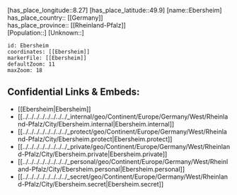 ﻿---
location: [49.9,8.27] 
mapzoom: [7,12] 
mapmarker: city 
type: City
tags:
- geo/City


SpocWebEntityId: 29959
isDeleted: false
confidential: public

---
[has_place_longitude::8.27] 
[has_place_latitude::49.9] 
[name::Ebersheim] 
has_place_country:: [[Germany]]  
has_place_province:: [[Rheinland-Pfalz]]  
[Population::] 
[Unknown::] 


```leaflet
id: Ebersheim
coordinates: [[Ebersheim]] 
markerFile: [[Ebersheim]] 
defaultZoom: 11 
maxZoom: 18
```


## Confidential Links & Embeds: 
- [[Ebersheim|Ebersheim]]  
- [[../../../../../../../../_internal/geo/Continent/Europe/Germany/West/Rheinland-Pfalz/City/Ebersheim.internal|Ebersheim.internal]] 
- [[../../../../../../../../_protect/geo/Continent/Europe/Germany/West/Rheinland-Pfalz/City/Ebersheim.protect|Ebersheim.protect]] 
- [[../../../../../../../../_private/geo/Continent/Europe/Germany/West/Rheinland-Pfalz/City/Ebersheim.private|Ebersheim.private]] 
- [[../../../../../../../../_personal/geo/Continent/Europe/Germany/West/Rheinland-Pfalz/City/Ebersheim.personal|Ebersheim.personal]] 
- [[../../../../../../../../_secret/geo/Continent/Europe/Germany/West/Rheinland-Pfalz/City/Ebersheim.secret|Ebersheim.secret]] 
